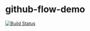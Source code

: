 github-flow-demo
================

[![Build Status](https://travis-ci.org/linjunpop/github-flow-demo.png?branch=master)](https://travis-ci.org/linjunpop/github-flow-demo)

